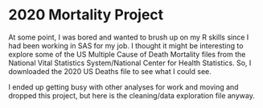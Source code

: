 # 2020 Mortality Project

At some point, I was bored and wanted to brush up on my R skills since I had been working in SAS for my job. I thought it might be interesting to explore some of
the US Multiple Cause of Death Mortality files from the National Vital Statistics System/National Center for Health Statistics. So, I downloaded the 2020 US Deaths
file to see what I could see.

I ended up getting busy with other analyses for work and moving and dropped this project, but here is the cleaning/data exploration file anyway.
